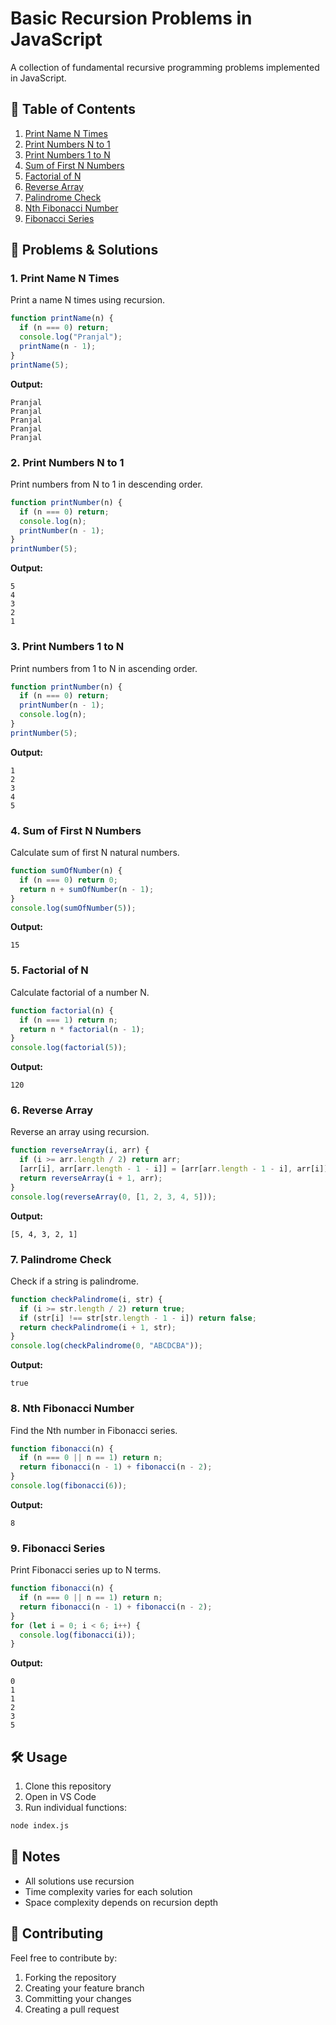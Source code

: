 # Basic Recursion Problems in JavaScript

A collection of fundamental recursive programming problems implemented in JavaScript.

## 📑 Table of Contents

1. [Print Name N Times](#1-print-name-n-times)
2. [Print Numbers N to 1](#2-print-numbers-n-to-1)
3. [Print Numbers 1 to N](#3-print-numbers-1-to-n)
4. [Sum of First N Numbers](#4-sum-of-first-n-numbers)
5. [Factorial of N](#5-factorial-of-n)
6. [Reverse Array](#6-reverse-array)
7. [Palindrome Check](#7-palindrome-check)
8. [Nth Fibonacci Number](#8-nth-fibonacci-number)
9. [Fibonacci Series](#9-fibonacci-series)

## 🔄 Problems & Solutions

### 1. Print Name N Times

Print a name N times using recursion.

```javascript
function printName(n) {
  if (n === 0) return;
  console.log("Pranjal");
  printName(n - 1);
}
printName(5);
```

**Output:**

```
Pranjal
Pranjal
Pranjal
Pranjal
Pranjal
```

### 2. Print Numbers N to 1

Print numbers from N to 1 in descending order.

```javascript
function printNumber(n) {
  if (n === 0) return;
  console.log(n);
  printNumber(n - 1);
}
printNumber(5);
```

**Output:**

```
5
4
3
2
1
```

### 3. Print Numbers 1 to N

Print numbers from 1 to N in ascending order.

```javascript
function printNumber(n) {
  if (n === 0) return;
  printNumber(n - 1);
  console.log(n);
}
printNumber(5);
```

**Output:**

```
1
2
3
4
5
```

### 4. Sum of First N Numbers

Calculate sum of first N natural numbers.

```javascript
function sumOfNumber(n) {
  if (n === 0) return 0;
  return n + sumOfNumber(n - 1);
}
console.log(sumOfNumber(5));
```

**Output:**

```
15
```

### 5. Factorial of N

Calculate factorial of a number N.

```javascript
function factorial(n) {
  if (n === 1) return n;
  return n * factorial(n - 1);
}
console.log(factorial(5));
```

**Output:**

```
120
```

### 6. Reverse Array

Reverse an array using recursion.

```javascript
function reverseArray(i, arr) {
  if (i >= arr.length / 2) return arr;
  [arr[i], arr[arr.length - 1 - i]] = [arr[arr.length - 1 - i], arr[i]];
  return reverseArray(i + 1, arr);
}
console.log(reverseArray(0, [1, 2, 3, 4, 5]));
```

**Output:**

```
[5, 4, 3, 2, 1]
```

### 7. Palindrome Check

Check if a string is palindrome.

```javascript
function checkPalindrome(i, str) {
  if (i >= str.length / 2) return true;
  if (str[i] !== str[str.length - 1 - i]) return false;
  return checkPalindrome(i + 1, str);
}
console.log(checkPalindrome(0, "ABCDCBA"));
```

**Output:**

```
true
```

### 8. Nth Fibonacci Number

Find the Nth number in Fibonacci series.

```javascript
function fibonacci(n) {
  if (n === 0 || n == 1) return n;
  return fibonacci(n - 1) + fibonacci(n - 2);
}
console.log(fibonacci(6));
```

**Output:**

```
8
```

### 9. Fibonacci Series

Print Fibonacci series up to N terms.

```javascript
function fibonacci(n) {
  if (n === 0 || n == 1) return n;
  return fibonacci(n - 1) + fibonacci(n - 2);
}
for (let i = 0; i < 6; i++) {
  console.log(fibonacci(i));
}
```

**Output:**

```
0
1
1
2
3
5
```

## 🛠️ Usage

1. Clone this repository
2. Open in VS Code
3. Run individual functions:

```bash
node index.js
```

## 📝 Notes

- All solutions use recursion
- Time complexity varies for each solution
- Space complexity depends on recursion depth

## 🤝 Contributing

Feel free to contribute by:

1. Forking the repository
2. Creating your feature branch
3. Committing your changes
4. Creating a pull request
